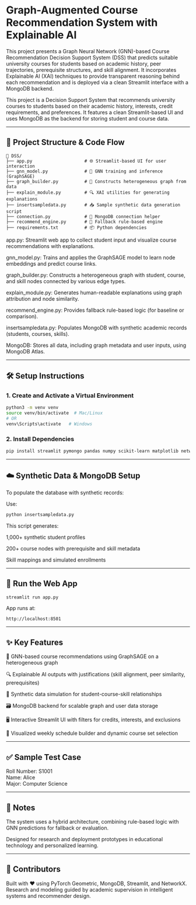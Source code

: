 # Graph-Augmented Course Recommendation System with Explainable AI
This project presents a Graph Neural Network (GNN)-based Course Recommendation Decision Support System (DSS) that predicts suitable university courses for students based on academic history, peer trajectories, prerequisite structures, and skill alignment. It incorporates Explainable AI (XAI) techniques to provide transparent reasoning behind each recommendation and is deployed via a clean Streamlit interface with a MongoDB backend.

This project is a Decision Support System that recommends university courses to students based on their academic history, interests, credit requirements, and preferences. It features a clean Streamlit-based UI and uses MongoDB as the backend for storing student and course data.

---

## 📁 Project Structure & Code Flow

```
📁 DSS/
├── app.py                    # 🌐 Streamlit-based UI for user interaction
├── gnn_model.py              # 🤖 GNN training and inference (GraphSAGE)
├── graph_builder.py          # 🧱 Constructs heterogeneous graph from data
├── explain_module.py         # 🔍 XAI utilities for generating explanations
├── insertsampledata.py       # 📥 Sample synthetic data generation script
├── connection.py             # 🔗 MongoDB connection helper
├── recommend_engine.py       # 🧠 Fallback rule-based engine
├── requirements.txt          # 📦 Python dependencies

```

app.py: Streamlit web app to collect student input and visualize course recommendations with explanations.

gnn_model.py: Trains and applies the GraphSAGE model to learn node embeddings and predict course links.

graph_builder.py: Constructs a heterogeneous graph with student, course, and skill nodes connected by various edge types.

explain_module.py: Generates human-readable explanations using graph attribution and node similarity.

recommend_engine.py: Provides fallback rule-based logic (for baseline or comparison).

insertsampledata.py: Populates MongoDB with synthetic academic records (students, courses, skills).

MongoDB: Stores all data, including graph metadata and user inputs, using MongoDB Atlas.

---

## 🛠️ Setup Instructions

### 1. Create and Activate a Virtual Environment

```bash
python3 -m venv venv
source venv/bin/activate  # Mac/Linux
# OR
venv\Scripts\activate   # Windows
```

### 2. Install Dependencies

```bash
pip install streamlit pymongo pandas numpy scikit-learn matplotlib networkx torch torch-geometric

```

---

## ☁️ Synthetic Data & MongoDB Setup

To populate the database with synthetic records:


Use:

```bash
python insertsampledata.py
```

This script generates:

1,000+ synthetic student profiles

200+ course nodes with prerequisite and skill metadata

Skill mappings and simulated enrollments

---

## 🚀 Run the Web App

```bash
streamlit run app.py
```

App runs at:

```
http://localhost:8501
```

---

## ✨ Key Features
🔗 GNN-based course recommendations using GraphSAGE on a heterogeneous graph

🔍 Explainable AI outputs with justifications (skill alignment, peer similarity, prerequisites)

🧪 Synthetic data simulation for student-course-skill relationships

🗃️ MongoDB backend for scalable graph and user data storage

🖥️ Interactive Streamlit UI with filters for credits, interests, and exclusions

📅 Visualized weekly schedule builder and dynamic course set selection



---

## ✅ Sample Test Case

Roll Number: S1001  
Name: Alice  
Major: Computer Science

---

## 📌 Notes

The system uses a hybrid architecture, combining rule-based logic with GNN predictions for fallback or evaluation.

Designed for research and deployment prototypes in educational technology and personalized learning.

---

## 🙌 Contributors

Built with ♥ using PyTorch Geometric, MongoDB, Streamlit, and NetworkX.
Research and modeling guided by academic supervision in intelligent systems and recommender design.